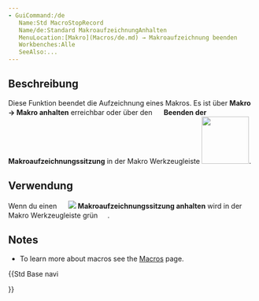```yaml
---
- GuiCommand:/de
   Name:Std MacroStopRecord
   Name/de:Standard MakroaufzeichnungAnhalten
   MenuLocation:[Makro](Macros/de.md) → Makroaufzeichnung beenden
   Workbenches:Alle
   SeeAlso:...
---
```



</div>


<div class="mw-translate-fuzzy">

## Beschreibung


</div>


<div class="mw-translate-fuzzy">

Diese Funktion beendet die Aufzeichnung eines Makros. Es ist über **Makro → Makro anhalten** erreichbar oder über den **<img src=images/Std_DlgMacroStop.png style="width:16px"> Beenden der Makroaufzeichnungssitzung** in der Makro Werkzeugleiste <img alt="" src=images/Macros_toolbar.jpg  style="width:96px;">.


</div>


<div class="mw-translate-fuzzy">

## Verwendung


</div>


<div class="mw-translate-fuzzy">

Wenn du einen **<img src=images/Std_DlgMacroRecord.png style="width:16px"> <img src=images/Std_DlgMacroStop.png style="width:Aufnahme](Std_DlgMacroRecord.md)** startest die Makro Taste **[16px"> Makroaufzeichnungssitzung anhalten** wird in der Makro Werkzeugleiste grün <img alt="" src=images/Std_DlgMacroStop_02.png  style="width:16px;">.


</div>

## Notes

-   To learn more about macros see the [Macros](Macros.md) page.





{{Std Base navi

}}  
